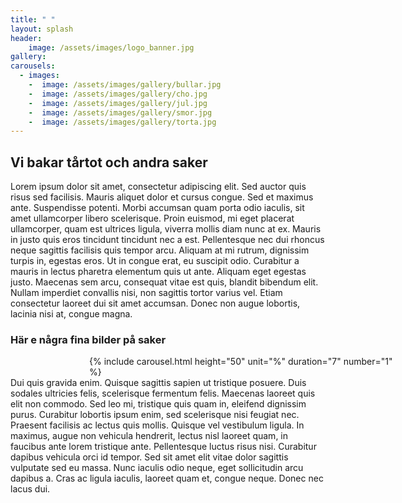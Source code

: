 ```yaml
---
title: " "
layout: splash
header:
    image: /assets/images/logo_banner.jpg
gallery:
carousels:
  - images: 
    -  image: /assets/images/gallery/bullar.jpg  
    -  image: /assets/images/gallery/cho.jpg  
    -  image: /assets/images/gallery/jul.jpg  
    -  image: /assets/images/gallery/smor.jpg  
    -  image: /assets/images/gallery/torta.jpg
---
```



## Vi bakar tårtot och andra saker

 Lorem ipsum dolor sit amet, consectetur adipiscing elit. Sed auctor quis risus sed facilisis. Mauris aliquet dolor et cursus congue. Sed et maximus ante. Suspendisse potenti. Morbi accumsan quam porta odio iaculis, sit amet ullamcorper libero scelerisque. Proin euismod, mi eget placerat ullamcorper, quam est ultrices ligula, viverra mollis diam nunc at ex. Mauris in justo quis eros tincidunt tincidunt nec a est. Pellentesque nec dui rhoncus neque sagittis facilisis quis tempor arcu. Aliquam at mi rutrum, dignissim turpis in, egestas eros. Ut in congue erat, eu suscipit odio. Curabitur a mauris in lectus pharetra elementum quis ut ante. Aliquam eget egestas justo. Maecenas sem arcu, consequat vitae est quis, blandit bibendum elit. Nullam imperdiet convallis nisi, non sagittis tortor varius vel. Etiam consectetur laoreet dui sit amet accumsan. Donec non augue lobortis, lacinia nisi at, congue magna.

### Här e några fina bilder på saker

<div style="margin: auto; width: 100%;position: relative; left: 25%">
 {% include carousel.html height="50" unit="%" duration="7" number="1" %}
</div>
Dui quis gravida enim. Quisque sagittis sapien ut tristique posuere. Duis sodales ultricies felis, scelerisque fermentum felis. Maecenas laoreet quis elit non commodo. Sed leo mi, tristique quis quam in, eleifend dignissim purus. Curabitur lobortis ipsum enim, sed scelerisque nisi feugiat nec. Praesent facilisis ac lectus quis mollis. Quisque vel vestibulum ligula. In maximus, augue non vehicula hendrerit, lectus nisl laoreet quam, in faucibus ante lorem tristique ante. Pellentesque luctus risus nisi. Curabitur dapibus vehicula orci id tempor. Sed sit amet elit vitae dolor sagittis vulputate sed eu massa. Nunc iaculis odio neque, eget sollicitudin arcu dapibus a. Cras ac ligula iaculis, laoreet quam et, congue neque. Donec nec lacus dui. 

